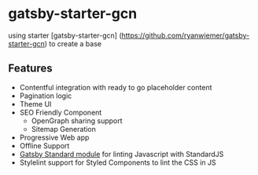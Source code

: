 # gatsby-starter-gcn

using starter [gatsby-starter-gcn] (https://github.com/ryanwiemer/gatsby-starter-gcn) to create a base

## Features

- Contentful integration with ready to go placeholder content
- Pagination logic
- Theme UI
- SEO Friendly Component
  - OpenGraph sharing support
  - Sitemap Generation
- Progressive Web app
- Offline Support
- [Gatsby Standard module](https://www.npmjs.com/package/eslint-config-gatsby-standard) for linting Javascript with StandardJS
- Stylelint support for Styled Components to lint the CSS in JS


